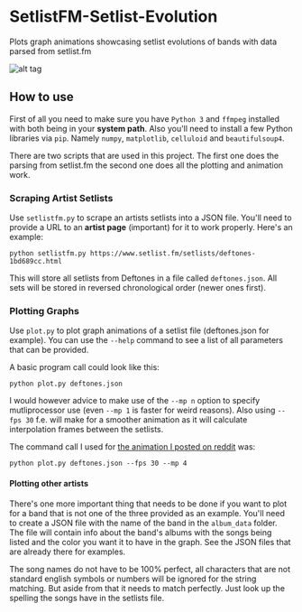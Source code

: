 # SetlistFM-Setlist-Evolution
Plots graph animations showcasing setlist evolutions of bands with data parsed from setlist.fm

![alt tag](https://github.com/Deconimus/SetlistFM-Setlist-Evolution/blob/master/pic.png)

## How to use

First of all you need to make sure you have `Python 3` and `ffmpeg` installed with both being in your **system path**. Also you'll need to install a few Python libraries via `pip`. Namely `numpy`, `matplotlib`, `celluloid` and `beautifulsoup4`.

There are two scripts that are used in this project. The first one does the parsing from setlist.fm the second one does all the plotting and animation work.

### Scraping Artist Setlists

Use `setlistfm.py` to scrape an artists setlists into a JSON file. You'll need to provide a URL to an **artist page** (important) for it to work properly. Here's an example:

    python setlistfm.py https://www.setlist.fm/setlists/deftones-1bd689cc.html
    
This will store all setlists from Deftones in a file called `deftones.json`. All sets will be stored in reversed chronological order (newer ones first).

### Plotting Graphs

Use `plot.py` to plot graph animations of a setlist file (deftones.json for example). You can use the `--help` command to see a list of all parameters that can be provided.

A basic program call could look like this:

    python plot.py deftones.json
    
I would however advice to make use of the `--mp n` option to specify mutliprocessor use (even `--mp 1` is faster for weird reasons).
Also using `--fps 30` f.e. will make for a smoother animation as it will calculate interpolation frames between the setlists.

The command call I used for [the animation I posted on reddit](https://www.reddit.com/r/deftones/comments/geil9d/deftones_setlist_evolution_according_to_setlistfm/) was:

    python plot.py deftones.json --fps 30 --mp 4
    
#### Plotting other artists

There's one more important thing that needs to be done if you want to plot for a band that is not one of the three provided as an example. You'll need to create a JSON file with the name of the band in the `album_data` folder. The file will contain info about the band's albums with the songs being listed and the color you want it to have in the graph. See the JSON files that are already there for examples.

The song names do not have to be 100% perfect, all characters that are not standard english symbols or numbers will be ignored for the string matching. But aside from that it needs to match perfectly. Just look up the spelling the songs have in the setlists file.
